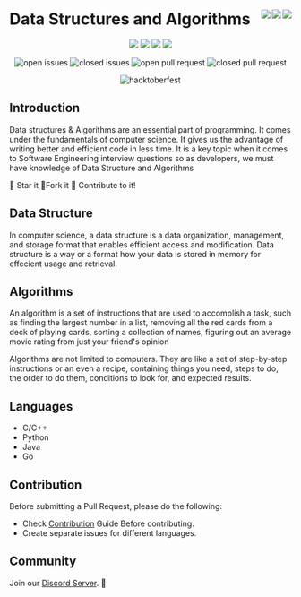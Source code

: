 # Data Structures and Algorithms <img align = "right" src ="https://img.shields.io/github/watchers/div-bargali/Data-Structures-and-Algorithms?style=social"> <img align = "right" src ="https://img.shields.io/github/stars/div-bargali/Data-Structures-and-Algorithms?style=social">    <img align = "right" src ="https://img.shields.io/github/forks/div-bargali/Data-Structures-and-Algorithms?style=social">

<p align="center">
<img src="https://img.shields.io/github/contributors/div-bargali/Data-Structures-and-Algorithms?style=for-the-badge">
<img src="https://img.shields.io/tokei/lines/github/div-bargali/Data-Structures-and-Algorithms?style=for-the-badge">
<img src="https://img.shields.io/github/last-commit/div-bargali/Data-Structures-and-Algorithms?style=for-the-badge">
<img src="https://img.shields.io/github/languages/count/div-bargali/Data-Structures-and-Algorithms?style=for-the-badge">
 </p>
 
<p align="center">
<img src="https://img.shields.io/github/issues/div-bargali/Data-Structures-and-Algorithms?style=for-the-badge" alt="open issues">
<img src="https://img.shields.io/github/issues-closed/div-bargali/Data-Structures-and-Algorithms?style=for-the-badge" alt="closed issues">
<img src="https://img.shields.io/github/issues-pr/div-bargali/Data-Structures-and-Algorithms?style=for-the-badge" alt="open pull request">
<img src="https://img.shields.io/github/issues-pr-closed/div-bargali/Data-Structures-and-Algorithms?style=for-the-badge" alt="closed pull request">
</p>
<p align="center">
<img src="https://img.shields.io/github/hacktoberfest/2020/div-bargali/Data-Structures-and-Algorithms?style=for-the-badge" alt="hacktoberfest">
</p>

## Introduction

Data structures & Algorithms are an essential part of programming. It comes under the fundamentals of computer science. It gives us the advantage of writing better and efficient code in less time. It is a key topic when it comes to Software Engineering interview questions so as developers, we must have knowledge of Data Structure and Algorithms

:star2: Star it 
:fork_and_knife:Fork it
:handshake: Contribute to it!


## Data Structure

In computer science, a data structure is a data organization, management, and storage format that enables efficient access and modification.
Data structure is a way or a format how your data is stored in memory for effecient usage and retrieval.

## Algorithms

An algorithm is a set of instructions that are used to accomplish a task, such as finding the largest number in a list, removing all the red cards from a deck of playing cards, sorting a collection of names, figuring out an average movie rating from just your friend's opinion

Algorithms are not limited to computers. They are like a set of step-by-step instructions or an even a recipe, containing things you need, steps to do, the order to do them, conditions to look for, and expected results.

## Languages 
- C/C++
- Python
- Java
- Go

## Contribution

Before submitting a Pull Request, please do the following:

- Check [Contribution](./CONTRIBUTING.md) Guide Before contributing.
- Create separate issues for different languages.

## Community

Join our [Discord Server](https://discord.gg/vBFnscs). :email:


